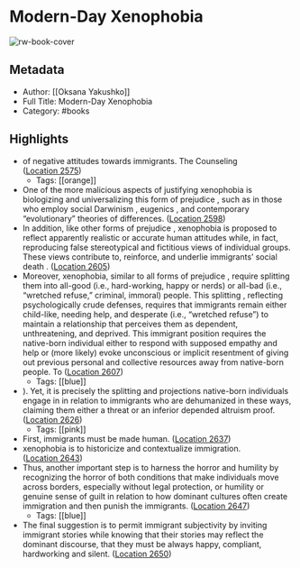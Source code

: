 # Modern-Day Xenophobia

![rw-book-cover](https://m.media-amazon.com/images/I/61MBPxs3mdL._SY160.jpg)

## Metadata
- Author: [[Oksana Yakushko]]
- Full Title: Modern-Day Xenophobia
- Category: #books

## Highlights
- of negative attitudes towards immigrants. The Counseling ([Location 2575](https://readwise.io/to_kindle?action=open&asin=B07KNK6K7Z&location=2575))
    - Tags: [[orange]] 
- One of the more malicious aspects of justifying xenophobia is biologizing and universalizing this form of prejudice , such as in those who employ social Darwinism , eugenics , and contemporary “evolutionary” theories of differences. ([Location 2598](https://readwise.io/to_kindle?action=open&asin=B07KNK6K7Z&location=2598))
- In addition, like other forms of prejudice , xenophobia is proposed to reflect apparently realistic or accurate human attitudes while, in fact, reproducing false stereotypical and fictitious views of individual groups. These views contribute to, reinforce, and underlie immigrants’ social death . ([Location 2605](https://readwise.io/to_kindle?action=open&asin=B07KNK6K7Z&location=2605))
- Moreover, xenophobia, similar to all forms of prejudice , require splitting them into all-good (i.e., hard-working, happy or nerds) or all-bad (i.e., “wretched refuse,” criminal, immoral) people. This splitting , reflecting psychologically crude defenses, requires that immigrants remain either child-like, needing help, and desperate (i.e., “wretched refuse”) to maintain a relationship that perceives them as dependent, unthreatening, and deprived. This immigrant position requires the native-born individual either to respond with supposed empathy and help or (more likely) evoke unconscious or implicit resentment of giving out previous personal and collective resources away from native-born people. To ([Location 2607](https://readwise.io/to_kindle?action=open&asin=B07KNK6K7Z&location=2607))
    - Tags: [[blue]] 
- ). Yet, it is precisely the splitting and projections native-born individuals engage in in relation to immigrants who are dehumanized in these ways, claiming them either a threat or an inferior depended altruism proof. ([Location 2626](https://readwise.io/to_kindle?action=open&asin=B07KNK6K7Z&location=2626))
    - Tags: [[pink]] 
- First, immigrants must be made human. ([Location 2637](https://readwise.io/to_kindle?action=open&asin=B07KNK6K7Z&location=2637))
- xenophobia is to historicize and contextualize immigration. ([Location 2643](https://readwise.io/to_kindle?action=open&asin=B07KNK6K7Z&location=2643))
- Thus, another important step is to harness the horror and humility by recognizing the horror of both conditions that make individuals move across borders, especially without legal protection, or humility or genuine sense of guilt in relation to how dominant cultures often create immigration and then punish the immigrants. ([Location 2647](https://readwise.io/to_kindle?action=open&asin=B07KNK6K7Z&location=2647))
    - Tags: [[blue]] 
- The final suggestion is to permit immigrant subjectivity by inviting immigrant stories while knowing that their stories may reflect the dominant discourse, that they must be always happy, compliant, hardworking and silent. ([Location 2650](https://readwise.io/to_kindle?action=open&asin=B07KNK6K7Z&location=2650))
